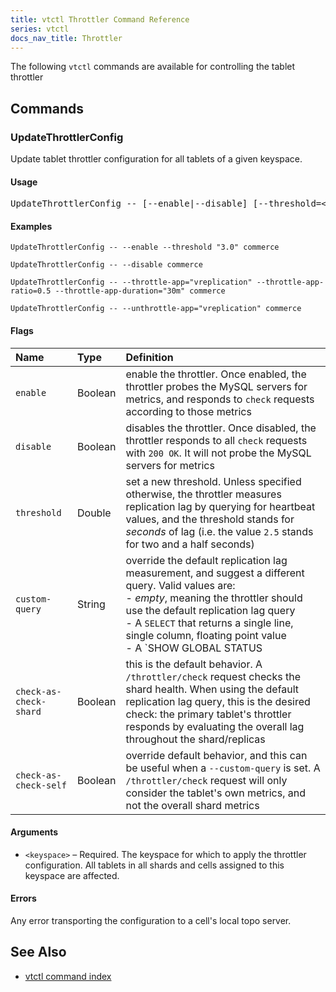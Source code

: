 ```yaml
---
title: vtctl Throttler Command Reference
series: vtctl
docs_nav_title: Throttler
---
```


The following `vtctl` commands are available for controlling the tablet throttler

## Commands

### UpdateThrottlerConfig

Update tablet throttler configuration for all tablets of a given keyspace.

#### Usage

<pre class="command-example">UpdateThrottlerConfig -- [--enable|--disable] [--threshold=&lt;float64&gt;] [--custom-query=&lt;query&gt;] [--check-as-check-self|--check-as-check-shard] [--throttle-app|unthrottle-app=&lt;name&gt;] [--throttle-app-ratio=&lt;float, range [0..1]&gt;] [--throttle-app-duration=&lt;duration&gt;] &lt;keyspace&gt;</pre>

#### Examples

```UpdateThrottlerConfig -- --enable --threshold "3.0" commerce```

```UpdateThrottlerConfig -- --disable commerce```

```UpdateThrottlerConfig -- --throttle-app="vreplication" --throttle-app-ratio=0.5 --throttle-app-duration="30m" commerce```

```UpdateThrottlerConfig -- --unthrottle-app="vreplication" commerce```

#### Flags

| Name | Type | Definition |
| :-------- | :--------- | :--------- |
| `enable` | Boolean | enable the throttler. Once enabled, the throttler probes the MySQL servers for metrics, and responds to `check` requests according to those metrics |
| `disable` | Boolean | disables the throttler. Once disabled, the throttler responds to all `check` requests with `200 OK`. It will not probe the MySQL servers for metrics |
| `threshold` | Double | set a new threshold. Unless specified otherwise, the throttler measures replication lag by querying for heartbeat values, and the threshold stands for _seconds_ of lag (i.e. the value `2.5` stands for two and a half seconds) |
| `custom-query` | String | override the default replication lag measurement, and suggest a different query. Valid values are:<br />  - _empty_, meaning the throttler should use the default replication lag query<br />  - A `SELECT` that returns a single line, single column, floating point value<br />  - A `SHOW GLOBAL STATUS|VARIABLES LIKE '...'`, for example `show global status like 'threads_running'` |
| `check-as-check-shard` | Boolean | this is the default behavior. A `/throttler/check` request checks the shard health. When using the default replication lag query, this is the desired check: the primary tablet's throttler responds by evaluating the overall lag throughout the shard/replicas |
| `check-as-check-self` | Boolean | override default behavior, and this can be useful when a `--custom-query` is set. A `/throttler/check` request will only consider the tablet's own metrics, and not the overall shard metrics |

#### Arguments

* <code>&lt;keyspace&gt;</code> &ndash; Required. The keyspace for which to apply the throttler configuration. All tablets in all shards and cells assigned to this keyspace are affected.

#### Errors

Any error transporting the configuration to a cell's local topo server.

## See Also

* [vtctl command index](../../vtctl)
